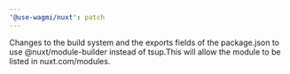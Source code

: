 ```yaml
---
'@use-wagmi/nuxt': patch
---
```


Changes to the build system and the exports fields of the package.json to use @nuxt/module-builder instead of tsup.This will allow the module to be listed in nuxt.com/modules.

